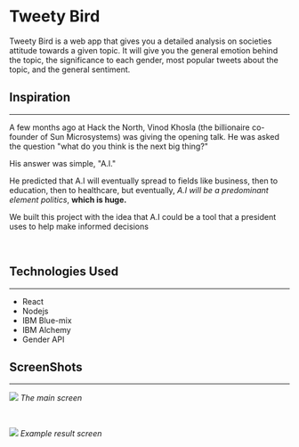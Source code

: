 # **Tweety Bird**

Tweety Bird is a web app that gives you a detailed analysis on societies attitude towards a given topic. It will give you the general emotion behind the topic, the significance to each gender, most popular tweets about the topic, and the general sentiment.
<br/>


## Inspiration
___
A few months ago at Hack the North, Vinod Khosla (the billionaire co-founder of Sun Microsystems) was giving the opening talk. He was asked the question "what do you think is the next big thing?"

His answer was simple, "A.I."

He predicted that A.I will eventually spread to fields like business, then to education, then to healthcare, but eventually, _A.I will be a predominant element politics_, __which is huge.__

We built this project with the idea that A.I could be a tool that a president uses to help make informed decisions

<br/>

## Technologies Used
___
* React
* Nodejs
* IBM Blue-mix
* IBM Alchemy
* Gender API

## ScreenShots
___
![](http://i.imgur.com/VtEhtXF.png)
_The main screen_

<br/>

![](http://i.imgur.com/RBhpzRc.png)
_Example result screen_